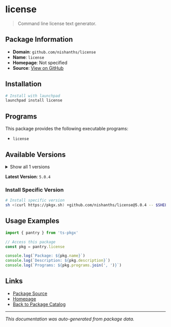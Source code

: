 # license

> Command line license text generator.

## Package Information

- **Domain**: `github.com/nishanths/license`
- **Name**: `license`
- **Homepage**: Not specified
- **Source**: [View on GitHub](https://github.com/pkgxdev/pantry/tree/main/projects/github.com/nishanths/license/package.yml)

## Installation

```bash
# Install with launchpad
launchpad install license
```

## Programs

This package provides the following executable programs:

- `license`

## Available Versions

<details>
<summary>Show all 1 versions</summary>

- `5.0.4`

</details>

**Latest Version**: `5.0.4`

### Install Specific Version

```bash
# Install specific version
sh <(curl https://pkgx.sh) +github.com/nishanths/license@5.0.4 -- $SHELL -i
```

## Usage Examples

```typescript
import { pantry } from 'ts-pkgx'

// Access this package
const pkg = pantry.license

console.log(`Package: ${pkg.name}`)
console.log(`Description: ${pkg.description}`)
console.log(`Programs: ${pkg.programs.join(', ')}`)
```

## Links

- [Package Source](https://github.com/pkgxdev/pantry/tree/main/projects/github.com/nishanths/license/package.yml)
- [Homepage](#)
- [Back to Package Catalog](../package-catalog.md)

---

*This documentation was auto-generated from package data.*

